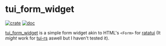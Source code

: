 tui_form_widget
============
[![crate][crates-io-badge]][crate]
[![doc][docs-badge]][doc]

[tui_form_widget][crate] is a simple form widget akin to HTML's `<Form>` for [ratatui][ratatui] (It _might_ work for [tui-rs][tui-rs] aswell but I haven't tested it).

[crates-io-badge]: https://img.shields.io/crates/v/tui-form-widget
[crate]: https://crates.io/crates/tui-form-widget

[doc]: https://docs.rs/tui-form-widget/0.1.0/tui_form_widget/
[docs-badge]: https://img.shields.io/docsrs/tui-form-widget

[ratatui]: https://github.com/ratatui-org/ratatui
[tui-rs]: https://github.com/fdehau/tui-rs
